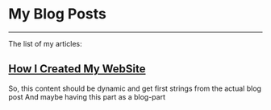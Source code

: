 # My Blog Posts
-----------
The list of my articles:

## [How I Created My WebSite](/blogs/how-i-created-my-personal-website)
So, this content should be dynamic and get first strings from the actual blog post
And maybe having this part as a blog-part
